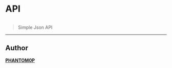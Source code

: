 
# API

<img src="https://camo.githubusercontent.com/43a182459c67f169261a556d76805a697d1ac7d390b5b5a2b7e476773e2882c3/68747470733a2f2f696d672e736869656c64732e696f2f62616467652f56657273696f6e2d312e302e302d627269676874677265656e3f7374796c653d666f722d7468652d6261646765266c6f676f3d6170707665796f72" alt="">

> Simple Json API

---

## Author

**[PHANTOM0P](https://guthub.com/IcyKaido)**


